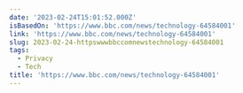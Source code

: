 ```yaml
---
date: '2023-02-24T15:01:52.000Z'
isBasedOn: 'https://www.bbc.com/news/technology-64584001'
link: 'https://www.bbc.com/news/technology-64584001'
slug: 2023-02-24-httpswwwbbccomnewstechnology-64584001
tags:
  - Privacy
  - Tech
title: 'https://www.bbc.com/news/technology-64584001'
---
```


